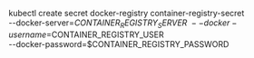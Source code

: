 kubectl create secret docker-registry container-registry-secret \
 --docker-server=$CONTAINER_REGISTRY_SERVER \
  --docker-username=$CONTAINER_REGISTRY_USER \
 --docker-password=$CONTAINER_REGISTRY_PASSWORD
